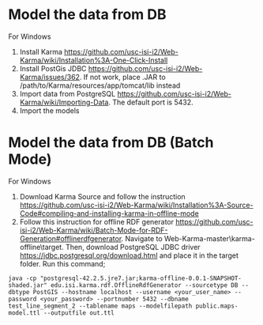 # Model the data from DB
For Windows
1) Install Karma https://github.com/usc-isi-i2/Web-Karma/wiki/Installation%3A-One-Click-Install
2) Install PostGis JDBC https://github.com/usc-isi-i2/Web-Karma/issues/362. If not work, place .JAR to /path/to/Karma/resources/app/tomcat/lib instead
3) Import data from PostgreSQL https://github.com/usc-isi-i2/Web-Karma/wiki/Importing-Data. The default port is 5432.
4) Import the models

# Model the data from DB (Batch Mode)
For Windows
1) Download Karma Source and follow the instruction https://github.com/usc-isi-i2/Web-Karma/wiki/Installation%3A-Source-Code#compiling-and-installing-karma-in-offline-mode
2) Follow this instruction for offline RDF generator https://github.com/usc-isi-i2/Web-Karma/wiki/Batch-Mode-for-RDF-Generation#offlinerdfgenerator. Navigate to Web-Karma-master\karma-offline\target. Then, download PostgreSQL JDBC driver https://jdbc.postgresql.org/download.html and place it in the target folder.  Run this command;

```
java -cp "postgresql-42.2.5.jre7.jar;karma-offline-0.0.1-SNAPSHOT-shaded.jar" edu.isi.karma.rdf.OfflineRdfGenerator --sourcetype DB --dbtype PostGIS --hostname localhost --username <your_user_name> --password <your_password> --portnumber 5432 --dbname test_line_segment_2 --tablename maps --modelfilepath public.maps-model.ttl --outputfile out.ttl
```
